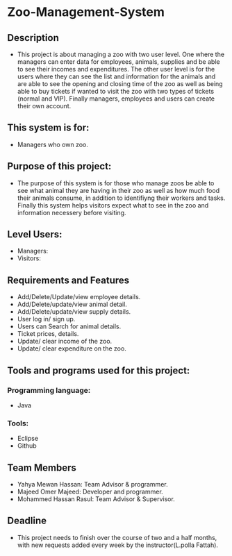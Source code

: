# Zoo-Management-System
## Description
* This project is about managing a zoo with two user level. One where the managers can enter data for employees, animals, supplies and be able to see their incomes and expenditures. The other user level is for the users where they can see the list and information for the animals and are able to see the opening and closing time of the zoo as well as being able to buy tickets if wanted to visit the zoo with two types of tickets (normal and VIP). Finally managers, employees and users can create their own account.


## This system is for:
* Managers who own zoo.


## Purpose of this project:
* The purpose of this system is for those who manage zoos be able to see what animal they are having in their zoo as well as how much food their animals consume, in addition to identifiyng their workers and tasks. Finally this system helps visitors expect what to see in the zoo and information necessery before visiting.


## Level Users:
* Managers:
* Visitors:


## Requirements and Features
* Add/Delete/Update/view employee details.
* Add/Delete/update/view animal detail.
* Add/Delete/update/view supply details.
* User log in/ sign up.
* Users can Search for animal details.
* Ticket prices, details.
* Update/ clear income of the zoo.
* Update/ clear expenditure on the zoo.


## Tools and programs used for this project:
### Programming language:
* Java
### Tools:
* Eclipse
* Github


## Team Members
* Yahya Mewan Hassan: 
Team Advisor & programmer.
* Majeed Omer Majeed: 
Developer and programmer.
* Mohammed Hassan Rasul: 
Team Advisor & Supervisor.


## Deadline
* This project needs to finish over the course of two and a half months, with new requests added every week by the instructor(L.polla Fattah).




